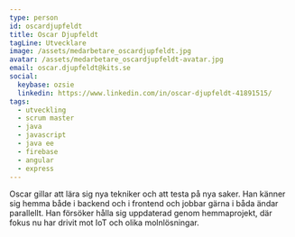 ```yaml
---
type: person
id: oscardjupfeldt
title: Oscar Djupfeldt
tagLine: Utvecklare
image: /assets/medarbetare_oscardjupfeldt.jpg
avatar: /assets/medarbetare_oscardjupfeldt-avatar.jpg
email: oscar.djupfeldt@kits.se
social:
  keybase: ozsie
  linkedin: https://www.linkedin.com/in/oscar-djupfeldt-41891515/
tags:
  - utveckling
  - scrum master
  - java
  - javascript
  - java ee
  - firebase
  - angular
  - express
---
```


Oscar gillar att lära sig nya tekniker och att testa på nya saker. Han känner sig hemma både i backend och i frontend och jobbar gärna i båda ändar parallellt. Han försöker hålla sig uppdaterad genom hemmaprojekt, där fokus nu har drivit mot IoT och olika molnlösningar.
